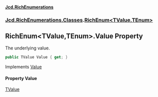 #### [Jcd.RichEnumerations](index.md 'index')
### [Jcd.RichEnumerations.Classes](Jcd.RichEnumerations.Classes.md 'Jcd.RichEnumerations.Classes').[RichEnum&lt;TValue,TEnum&gt;](Jcd.RichEnumerations.Classes.RichEnum_TValue,TEnum_.md 'Jcd.RichEnumerations.Classes.RichEnum<TValue,TEnum>')

## RichEnum<TValue,TEnum>.Value Property

The underlying value.

```csharp
public TValue Value { get; }
```

Implements [Value](Jcd.RichEnumerations.Classes.IRichEnumValueProvider_TValue_.Value.md 'Jcd.RichEnumerations.Classes.IRichEnumValueProvider<TValue>.Value')

#### Property Value
[TValue](Jcd.RichEnumerations.Classes.RichEnum_TValue,TEnum_.md#Jcd.RichEnumerations.Classes.RichEnum_TValue,TEnum_.TValue 'Jcd.RichEnumerations.Classes.RichEnum<TValue,TEnum>.TValue')